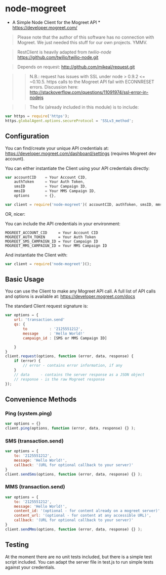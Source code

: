 node-mogreet
============

* A Simple Node Client for the Mogreet API *
<https://developer.mogreet.com/>

> Please note that the author of this software has no connection 
> with Mogreet. We just needed this stuff for our own projects. YMMV.

> RestClient is heavily adapted from *twilio-node*
> <https://github.com/twilio/twilio-node.git>

> Depends on request:
> <http://github.com/mikeal/request.git>

> > N.B.: request has issues with SSL under node > 0.9.2 <= ~0.10.5.
> > https calls to the Mogreet API fail with ECONNRESET errors.
> > Discussion here: http://stackoverflow.com/questions/11091974/ssl-error-in-nodejs

> > The fix (already included in this module) is to include:

```javascript
var https = require('https');
https.globalAgent.options.secureProtocol = 'SSLv3_method';
```

Configuration
-------------

You can find/create your unique API credentials at:
<https://developer.mogreet.com/dashboard/settings> (requires Mogreet dev account).

You can either instantiate the Client using your API credentials directly:

```javascript
var accountCID 	  = Your Account CID,
	authToken     = Your Auth Token,
	smsID         = Your Campaign ID,
	mmsID         = Your MMS Campaign ID,
	options       = {},

var client = require('node-mogreet')( accountCID, authToken, smsID, mmsID, options );
```

OR, nicer:

You can include the API credentials in your environment:

```
MOGREET_ACCOUNT_CID     = Your Account CID
MOGREET_AUTH_TOKEN      = Your Auth Token
MOGREET_SMS_CAMPAIGN_ID = Your Campaign ID
MOGREET_MMS_CAMPAIGN_ID = Your MMS Campaign ID
```

And instantiate the Client with:

```javascript
var client = require('node-mogreet')();
```

Basic Usage
-----------

You can use the Client to make any Mogreet API call.
A full list of API calls and options is available at:
<https://developer.mogreet.com/docs>

The standard Client request signature is:

```javascript
var options = {
	url: 'transaction.send'
	qs: {
		to          : '2125551212',
		message     : 'Hello World!'
		campaign_id : [SMS or MMS Campaign ID]

	}
}
client.request(options, function (error, data, response) {
	if (error) {
		// error - contains error information, if any
	}
	// data     - contains the server response as a JSON object
	// response - is the raw Mogreet response
});
```

Convenience Methods
-------------------

### Ping (system.ping)

```javascript
var options = {}
client.ping(options, function (error, data, response) {} );
```

### SMS (transaction.send)

```javascript
var options = {
	to: '2125551212',
	message: 'Hello World!',
	callback: '(URL for optional callback to your server)'
}
client.sendSms(options, function (error, data, response) {} );
```

### MMS (transaction.send)

```javascript
var options = {
	to: '2125551212',
	message: 'Hello World!',
	content_id: '(optional - for content already on a mogreet server)',
	content_url: '(optional - for content at any accessible URL)',
	callback: '(URL for optional callback to your server)'
}
client.sendMms(options, function (error, data, response) {} );
```

Testing
-------

At the moment there are no unit tests included, but there is a simple
test script included. You can adapt the server file in test.js
to run simple tests against your credentials.

